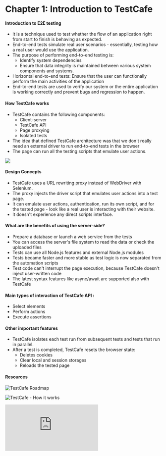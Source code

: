 # Chapter 1: Introduction to TestCafe

#### Introduction to E2E testing
- It is a technique used to test whether the flow of an application right from start to finish is behaving as expected.
- End-to-end tests simulate real user scenarios - essentially, testing how a real user would use the application.
- The purpose of performing end-to-end testing is:
  - Identify system dependencies
  - Ensure that data integrity is maintained between various system components and systems.
- Horizontal end-to-end tests: Ensure that the user can functionally perform the main activities of the application
- End-to-end tests are used to verify our system or the entire application is working correctly and prevent bugs and regression to happen.
  
#### How TestCafe works
- TestCafe contains the following components:
  - Client-server
  - TestCafe API
  - Page proxying
  - Isolated tests
- The idea that defined TestCafe architecture was that we don't really need an external driver to run end-to-end tests in the browser  
- The page can run all the testing scripts that emulate user actions.

![](https://testautomationu.applitools.com/course55/chapter1-img1.png)

#### Design Concepts
- TestCafe uses a URL rewriting proxy instead of WebDriver with Selenium.
- The proxy injects the driver script that emulates user actions into a test page.
- It can emulate user actions, authentication, run its own script, and for the tested page - look like a real user is interacting with their website.
- It doesn't experience any direct scripts interface.

#### What are the benefits of using the server-side?
- Prepare a database or launch a web service from the tests
- You can access the server's file system to read the data or check the uploaded files
- Tests can use all Node.js features and external Node.js modules
- Tests became faster and more stable as test logic is now separated from the automation scripts
- Test code can't interrupt the page execution, because TestCafe doesn't inject user-written code
- The latest syntax features like async/await are supported also with TestCafe

#### Main types of interaction of TestCafe API :
- Select elements
- Perform actions
- Execute assertions

#### Other important features
- TestCafe isolates each test run from subsequent tests and tests that run in parallel.
- After a test is completed, TestCafe resets the browser state:
  -  Deletes cookies
  - Clear local and session storages
  - Reloads the tested page

#### Resources
![TestCafe Roadmap](https://devexpress.github.io/testcafe/roadmap/)

![TestCafe - How it works](https://devexpress.github.io/testcafe/documentation/how-it-works/)


![Source](https://testautomationu.applitools.com/testcafe-tutorial/chapter1.html)
   
